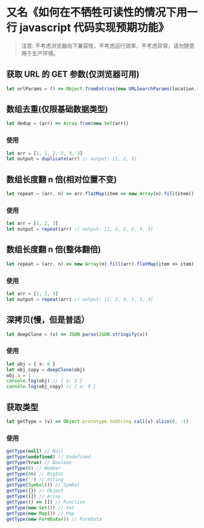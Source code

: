 # 又名《如何在不牺牲可读性的情况下用一行 javascript 代码实现预期功能》

> 注意: 不考虑浏览器向下兼容性，不考虑运行效率，不考虑异常，请勿随意用于生产环境。

## 获取 URL 的 GET 参数(仅浏览器可用)

```js
let urlParams = () => Object.fromEntries(new URLSearchParams(location.search).entries())
```

## 数组去重(仅限基础数据类型)

```js
let dedup = (arr) => Array.from(new Set(arr))
```

### 使用

```js
let arr = [1, 1, 2, 2, 3, 3]
let output = duplicate(arr) // output: [1, 2, 3]
```

## 数组长度翻 n 倍(相对位置不变)

```js
let repeat = (arr, n) => arr.flatMap(item => new Array(n).fill(item))
```

### 使用

```js
let arr = [1, 2, 3]
let output = repeat(arr) // output: [1, 1, 2, 2, 3, 3]
```

## 数组长度翻 n 倍(整体翻倍)

```js
let repeat = (arr, n) => new Array(n).fill(arr).flatMap(item => item)
```

### 使用

```js
let arr = [1, 2, 3]
let output = repeat(arr) // output: [1, 2, 3, 1, 2, 3]
```

## 深拷贝(慢，但是普适）

```js
let deepClone = (v) => JSON.parse(JSON.stringify(v))
```

### 使用

```js
let obj = { a: 0 }
let obj_copy = deepClone(obj)
obj.a = 1
console.log(obj) // { a: 1 }
console.log(obj_copy) // { a: 0 }
```

## 获取类型

```js
let getType = (v) => Object.prototype.toString.call(v).slice(8, -1)
```

### 使用

```js
getType(null) // Null
getType(undefined) // Undefined
getType(true) // Boolean
getType(0) // Number
getType(0n) // BigInt
getType('') // String
getType(Symbol()) // Symbol
getType({}) // Object
getType([]) // Array
getType(() => []) // Function
getType(new Set()) // Set
getType(new Map()) // Map
getType(new FormData()) // FormData
```
